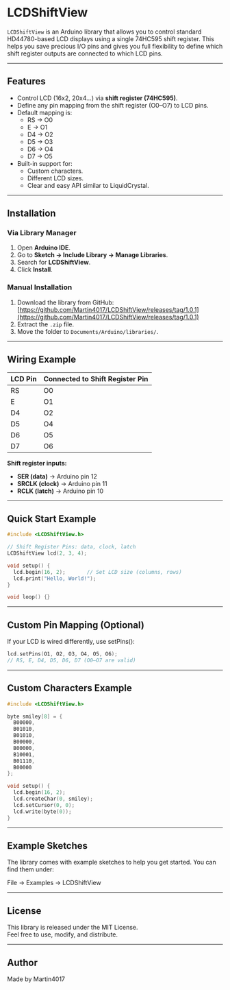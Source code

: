 # LCDShiftView

`LCDShiftView` is an Arduino library that allows you to control standard HD44780-based LCD displays using a single 74HC595 shift register. This helps you save precious I/O pins and gives you full flexibility to define which shift register outputs are connected to which LCD pins.

---

## Features

- Control LCD (16x2, 20x4...) via **shift register (74HC595)**.
- Define any pin mapping from the shift register (O0–O7) to LCD pins.
- Default mapping is:
  - RS → O0
  - E   → O1
  - D4 → O2
  - D5 → O3
  - D6 → O4
  - D7 → O5
- Built-in support for:
  - Custom characters.
  - Different LCD sizes.
  - Clear and easy API similar to LiquidCrystal.

---

## Installation

### Via Library Manager

1. Open **Arduino IDE**.
2. Go to **Sketch → Include Library → Manage Libraries**.
3. Search for **LCDShiftView**.
4. Click **Install**.

### Manual Installation

1. Download the library from GitHub:  
   [https://github.com/Martin4017/LCDShiftView/releases/tag/1.0.1](https://github.com/Martin4017/LCDShiftView/releases/tag/1.0.1)
2. Extract the `.zip` file.
3. Move the folder to `Documents/Arduino/libraries/`.

---

## Wiring Example

| LCD Pin | Connected to Shift Register Pin |
|---------|---------------------------------|
| RS      | O0                              |
| E       | O1                              |
| D4      | O2                              |
| D5      | O4                              |
| D6      | O5                              |
| D7      | O6                              |

**Shift register inputs:**

- **SER (data)** → Arduino pin 12
- **SRCLK (clock)** → Arduino pin 11
- **RCLK (latch)** → Arduino pin 10

---

## Quick Start Example

```cpp
#include <LCDShiftView.h>

// Shift Register Pins: data, clock, latch
LCDShiftView lcd(2, 3, 4); 

void setup() {
  lcd.begin(16, 2);       // Set LCD size (columns, rows)
  lcd.print("Hello, World!");
}

void loop() {}
```

---

## Custom Pin Mapping (Optional)

If your LCD is wired differently, use setPins():

```cpp
lcd.setPins(O1, O2, O3, O4, O5, O6); 
// RS, E, D4, D5, D6, D7 (O0–O7 are valid)
```

---

## Custom Characters Example

```cpp
#include <LCDShiftView.h>

byte smiley[8] = {
  B00000,
  B01010,
  B01010,
  B00000,
  B00000,
  B10001,
  B01110,
  B00000
};

void setup() {
  lcd.begin(16, 2);
  lcd.createChar(0, smiley);
  lcd.setCursor(0, 0);
  lcd.write(byte(0));
}
```

---

## Example Sketches

The library comes with example sketches to help you get started.
You can find them under:

File → Examples → LCDShiftView

---

## License

This library is released under the MIT License.  
Feel free to use, modify, and distribute.

---

## Author

Made by Martin4017
